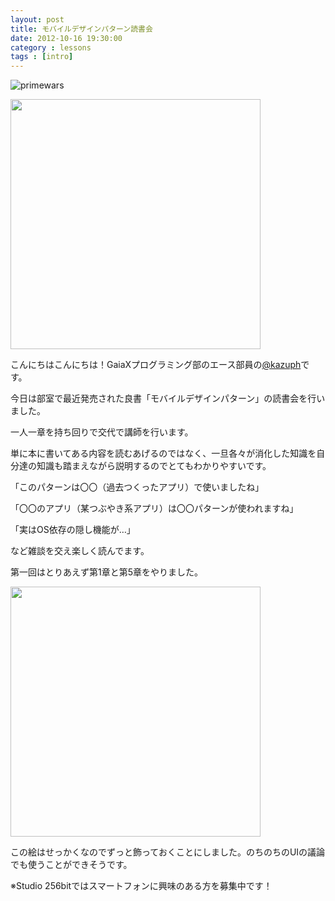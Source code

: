 ```yaml
---
layout: post
title: モバイルデザインパターン読書会
date: 2012-10-16 19:30:00
category : lessons
tags : [intro]
---
```


![primewars](https://raw.github.com/gx-hackers/studio-256bit/gh-pages/images/primewars.jpg)

<a href='https://raw.github.com/gx-hackers/studio-256bit/gh-pages/images/2012-10-16-mobapata-1.jpg' target="_blank"><img src="https://raw.github.com/gx-hackers/studio-256bit/gh-pages/images/2012-10-16-mobapata-1.jpg" width="400px"></a>

こんにちはこんにちは！GaiaXプログラミング部のエース部員の[@kazuph](https://github.com/kazuph)です。

今日は部室で最近発売された良書「モバイルデザインパターン」の読書会を行いました。

一人一章を持ち回りで交代で講師を行います。

単に本に書いてある内容を読むあげるのではなく、一旦各々が消化した知識を自分達の知識も踏まえながら説明するのでとてもわかりやすいです。

「このパターンは〇〇（過去つくったアプリ）で使いましたね」

「〇〇のアプリ（某つぶやき系アプリ）は〇〇パターンが使われますね」

「実はOS依存の隠し機能が…」

など雑談を交え楽しく読んでます。

第一回はとりあえず第1章と第5章をやりました。

<a href='https://raw.github.com/gx-hackers/studio-256bit/gh-pages/images/2012-10-16-mobapata-2.jpg' target="_blank"><img src="https://raw.github.com/gx-hackers/studio-256bit/gh-pages/images/2012-10-16-mobapata-2.jpg" width="400px"></a>

この絵はせっかくなのでずっと飾っておくことにしました。のちのちのUIの議論でも使うことができそうです。

※Studio 256bitではスマートフォンに興味のある方を募集中です！
